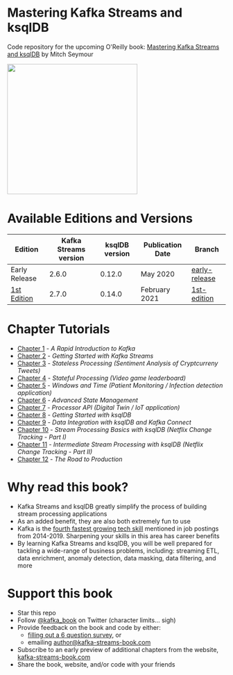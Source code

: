 # Mastering Kafka Streams and ksqlDB
Code repository for the upcoming O'Reilly book: [Mastering Kafka Streams and ksqlDB][book] by Mitch Seymour

<a href="https://www.kafka-streams-book.com/"><img src="https://mcusercontent.com/987def4caf0bb040419d778f2/images/81c6be7f-c833-4e12-a893-22545aaf7304.jpg" width="300"></a>

[book]: https://www.kafka-streams-book.com/

# Available Editions and Versions
| Edition | Kafka Streams version | ksqlDB version | Publication Date | Branch |
| --------| --------------------- | ---------------| -----------------| -------|
| Early Release| 2.6.0 | 0.12.0| May 2020 | [early-release][early-release] |
| [1st Edition][amzn]| 2.7.0 | 0.14.0| February 2021 | [1st-edition][1st-edition] |

[amzn]: https://www.amazon.com/gp/product/1492062499/ref=as_li_tl?ie=UTF8&camp=1789&creative=9325&creativeASIN=1492062499&linkCode=as2&tag=mitchseymour-20&linkId=28979f4bdca5bc57af5ed2f8962d4d12
[early-release]: https://github.com/mitch-seymour/mastering-kafka-streams-and-ksqldb/tree/early-release
[1st-edition]: https://github.com/mitch-seymour/mastering-kafka-streams-and-ksqldb/tree/1st-edition

# Chapter Tutorials
  - [Chapter 1](https://github.com/mitch-seymour/mastering-kafka-streams-and-ksqldb/tree/1st-edition/chapter-01) - _A Rapid Introduction to Kafka_
  - [Chapter 2](https://github.com/mitch-seymour/mastering-kafka-streams-and-ksqldb/tree/1st-edition/chapter-02) - _Getting Started with Kafka Streams_
  - [Chapter 3](https://github.com/mitch-seymour/mastering-kafka-streams-and-ksqldb/tree/1st-edition/chapter-03) - _Stateless Processing (Sentiment Analysis of Cryptcurreny Tweets)_
  - [Chapter 4](https://github.com/mitch-seymour/mastering-kafka-streams-and-ksqldb/tree/1st-edition/chapter-04) - _Stateful Processing (Video game leaderboard)_
  - [Chapter 5](https://github.com/mitch-seymour/mastering-kafka-streams-and-ksqldb/tree/1st-edition/chapter-05) - _Windows and Time (Patient Monitoring / Infection detection application)_
  - [Chapter 6](https://github.com/mitch-seymour/mastering-kafka-streams-and-ksqldb/tree/1st-edition/chapter-06) - _Advanced State Management_
  - [Chapter 7](https://github.com/mitch-seymour/mastering-kafka-streams-and-ksqldb/tree/1st-edition/chapter-07) - _Processor API (Digital Twin / IoT application)_
  - [Chapter 8](https://github.com/mitch-seymour/mastering-kafka-streams-and-ksqldb/tree/1st-edition/chapter-08) - _Getting Started with ksqlDB_
  - [Chapter 9](https://github.com/mitch-seymour/mastering-kafka-streams-and-ksqldb/tree/1st-edition/chapter-09) - _Data Integration with ksqlDB and Kafka Connect_
  - [Chapter 10](https://github.com/mitch-seymour/mastering-kafka-streams-and-ksqldb/tree/1st-edition/chapter-10) - _Stream Processing Basics with ksqlDB (Netflix Change Tracking - Part I)_
  - [Chapter 11](https://github.com/mitch-seymour/mastering-kafka-streams-and-ksqldb/tree/1st-edition/chapter-11) - _Intermediate Stream Processing with ksqlDB (Netflix Change Tracking - Part II)_
  - [Chapter 12](https://github.com/mitch-seymour/mastering-kafka-streams-and-ksqldb/tree/1st-edition/chapter-12) - _The Road to Production_

# Why read this book?

- Kafka Streams and ksqlDB greatly simplify the process of building stream processing applications
- As an added benefit, they are also both extremely fun to use
- Kafka is the [fourth fastest growing tech skill][indeed] mentioned in job postings from 2014-2019. Sharpening your skills in this area has career benefits
- By learning Kafka Streams and ksqlDB, you will be well prepared for tackling a wide-range of business problems, including: streaming ETL, data enrichment, anomaly detection, data masking, data filtering, and more


[indeed]: https://www.techrepublic.com/article/the-20-fastest-rising-and-sharpest-declining-tech-skills-of-the-past-5-years/


# Support this book
- Star this repo
- Follow [@kafka_book][twitter] on Twitter (character limits... sigh)
- Provide feedback on the book and code by either:
  - [filling out a 6 question survey][survey], or
  - emailing author@kafka-streams-book.com
- Subscribe to an early preview of additional chapters from the website, [kafka-streams-book.com][website]
- Share the book, website, and/or code with your friends

[survey]: https://kafka-streams-book.typeform.com/to/TWuRwK
[twitter]: https://twitter.com/kafka_book
[website]: https://www.kafka-streams-book.com/
